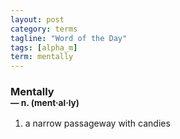 ```yaml
---
layout: post
category: terms
tagline: "Word of the Day"
tags: [alpha_m]
term: mentally
---
```


<h3>Mentally<br/> <small>&mdash; n. (ment<span>&middot;</span>al<span>&middot;</span>ly)</small></h3>
<p><ol><li>a narrow passageway with candies</li>
</ol></p>
